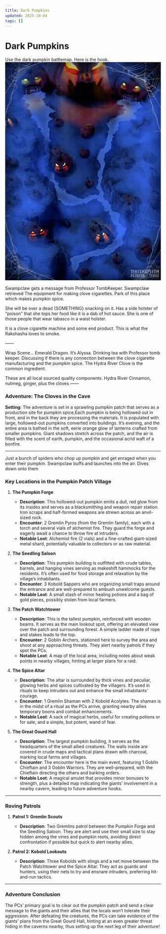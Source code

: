 ```yaml
---
title: Dark Pumpkins
updated: 2025-10-04
tags: []
---
```


# Dark Pumpkins

Use the dark pumpkin battlemap. Here is the hook.
![0964AB91-326C-4622-9A4F-56FE959B31EF](assets/images/0964AB91-326C-4622-9A4F-56FE959B31EF.jpg)

Swampclaw gets a message from Professor TombKeeper. Swampclaw retrieved The equipment for making clove cigarettes. Park of this place which makes pumpkin spice.

She will be over a dead {SOMETHING} snacking on it. Has a side holster of “poison” that she tops her food like it is a dab of hot sauce. She is one of those people that wear tabasco in a waist holster.

It is a clove cigarette machine and some end product. This is what the Rakshasha loves to smoke.

——

Wrap Scene… Emerald Dragon. It’s Alyssa. Drinking tea with Professor tomb keeper. Discussing if there is any connection between the clove cigarette manufacturing and the pumpkin spice. The Hydra River Clove is the common ingredient.

These are all local sourced quality components. Hydra River Cinnamon, nutmeg, ginger, plus the cloves
——

### Adventure: **The Cloves in the Cave**

**Setting**:
The adventure is set in a sprawling pumpkin patch that serves as a production site for pumpkin spice,Each pumpkin is being hollowed out in front, and in the back they are processing the materials.  It is populated with large, hollowed-out pumpkins converted into buildings. It’s evening, and the entire area is bathed in the soft, eerie orange glow of lanterns crafted from smaller pumpkins. Giant shadows stretch across the patch, and the air is filled with the scent of earth, pumpkin, and the occasional acrid waft of a bonfire.

---

Just a bunch of spiders who chop up pumpkin and get enraged when you enter their pumpkin. Swampclaw buffs and launches into the air. Dives down onto them

### Key Locations in the Pumpkin Patch Village

1. **The Pumpkin Forge**
   - **Description**: This hollowed-out pumpkin emits a dull, red glow from its insides and serves as a blacksmithing and weapon repair station. Iron scraps and half-formed weapons are strewn across an anvil-sized rock.
   - **Encounter**: 2 Gremlin Pyros (from the Gremlin family), each with a torch and several vials of alchemist fire. They guard the forge and eagerly await a chance to throw fire at intruders.
   - **Notable Loot**: Alchemist fire (2 vials) and a fine-crafted giant-sized metal shard, potentially valuable to collectors or as raw material.

2. **The Seedling Saloon**
   - **Description**: This pumpkin building is outfitted with crude tables, barrels, and hanging vines serving as makeshift hammocks for the residents. It’s often used for food storage and relaxation by the village’s inhabitants.
   - **Encounter**: 3 Kobold Sappers who are organizing small traps around the entrance and are well-prepared to ambush unwelcome guests.
   - **Notable Loot**: A small stash of minor healing potions and a bag of gold pieces, possibly stolen from local farmers.

3. **The Patch Watchtower**
   - **Description**: This is the tallest pumpkin, reinforced with wooden beams. It serves as the main lookout spot, offering an elevated view over the patch and surrounding forest. A simple ladder made of rope and stakes leads to the top.
   - **Encounter**: 2 Goblin Archers, stationed here to survey the area and shoot at any approaching threats. They alert nearby patrols if they spot the PCs.
   - **Notable Loot**: A map of the local area, including notes about weak points in nearby villages, hinting at larger plans for a raid.

4. **The Spice Altar**
   - **Description**: The altar is surrounded by thick vines and peculiar, glowing herbs and spices cultivated by the villagers. It’s used in rituals to keep intruders out and enhance the small inhabitants’ courage.
   - **Encounter**: 1 Gremlin Shaman with 2 Kobold Acolytes. The shaman is in the midst of a ritual as the PCs arrive, granting nearby allies temporary boons and combat enhancements.
   - **Notable Loot**: A sack of magical herbs, useful for creating potions or for sale, and a simple, but potent, wand of fear.

5. **The Great Gourd Hall**
   - **Description**: The largest pumpkin building, it serves as the headquarters of the small allied creatures. The walls inside are covered in crude maps and tactical plans drawn with charcoal, marking local farms and villages.
   - **Encounter**: The encounter here is the main event, featuring 1 Goblin Chieftain and 3 Goblin Warriors. They are well-prepared, with the Chieftain directing the others and barking orders.
   - **Notable Loot**: A magical amulet that provides minor bonuses to strength, plus a detailed map indicating the giants’ involvement in a nearby cavern, leading to future adventure hooks.

---

### Roving Patrols

1. **Patrol 1: Gremlin Scouts**
   - **Description**: Two Gremlins patrol between the Pumpkin Forge and the Seedling Saloon. They are alert and use their small size to stay hidden among the vines and pumpkin roots, avoiding direct confrontation if possible but quick to alert nearby allies.

2. **Patrol 2: Kobold Lookouts**
   - **Description**: Three Kobolds with slings and a net move between the Patch Watchtower and the Spice Altar. They act as guards and hunters, using their nets to try and ensnare intruders, preferring hit-and-run tactics.

---

### Adventure Conclusion

The PCs’ primary goal is to clear out the pumpkin patch and send a clear message to the giants and their allies that the locals won’t tolerate their aggression. After defeating the creatures, the PCs can take evidence of the giants’ plans from the Great Gourd Hall, hinting at an even greater threat hiding in the caverns nearby, thus setting up the next leg of their adventure!
